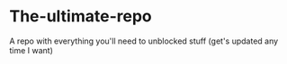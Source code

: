 # The-ultimate-repo
A repo with everything you'll need to unblocked stuff (get's updated any time I want)
